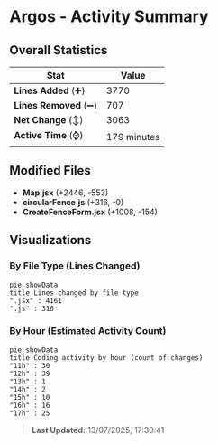 # Argos - Activity Summary 

## Overall Statistics

| Stat                   | Value                                                             |
| ---------------------- | ----------------------------------------------------------------- |
| **Lines Added** (➕)   | 3770                                          |
| **Lines Removed** (➖) | 707                                        |
| **Net Change** (↕)    | 3063                |
| **Active Time** (⌚)   | 179 minutes |


## Modified Files
- **Map.jsx** (+2446, -553)
- **circularFence.js** (+316, -0)
- **CreateFenceForm.jsx** (+1008, -154)

## Visualizations

### By File Type (Lines Changed)

```mermaid
pie showData
title Lines changed by file type
".jsx" : 4161
".js" : 316
```

### By Hour (Estimated Activity Count)

```mermaid
pie showData
title Coding activity by hour (count of changes)
"11h" : 30
"12h" : 39
"13h" : 1
"14h" : 2
"15h" : 10
"16h" : 16
"17h" : 25
```


> **Last Updated:** 13/07/2025, 17:30:41